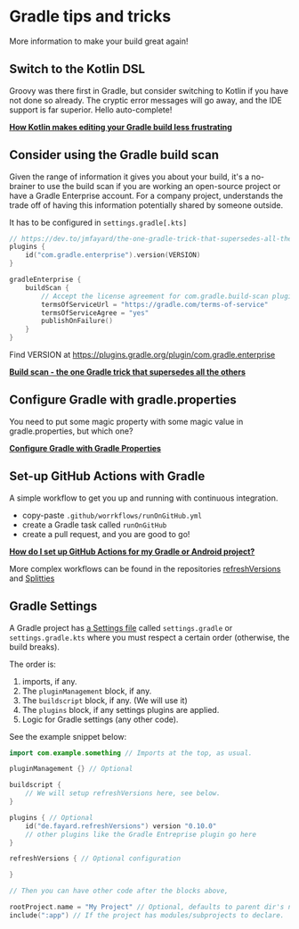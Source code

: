 # Gradle tips and tricks

More information to make your build great again!

## Switch to the Kotlin DSL

Groovy was there first in Gradle, but consider switching to Kotlin if you have not done so already. The cryptic error
messages will go away, and the IDE support is far superior. Hello auto-complete!

**<a href="https://dev.to/jmfayard/how-kotlin-makes-editing-your-gradle-build-less-frustrating-232l">How Kotlin makes
editing your Gradle build less frustrating</a>**

## Consider using the Gradle build scan

Given the range of information it gives you about your build, it's a no-brainer to use the build scan if you are working
an open-source project or have a Gradle Enterprise account. For a company project, understands the trade off of having
this information potentially shared by someone outside.

It has to be configured in `settings.gradle[.kts]`

```kotlin
// https://dev.to/jmfayard/the-one-gradle-trick-that-supersedes-all-the-others-5bpg
plugins {
    id("com.gradle.enterprise").version(VERSION)
}

gradleEnterprise {
    buildScan {
        // Accept the license agreement for com.gradle.build-scan plugin
        termsOfServiceUrl = "https://gradle.com/terms-of-service"
        termsOfServiceAgree = "yes"
        publishOnFailure()
    }
}
```

Find VERSION at https://plugins.gradle.org/plugin/com.gradle.enterprise

[**Build scan - the one Gradle trick that supersedes all the others**](https://dev.to/jmfayard/the-one-gradle-trick-that-supersedes-all-the-others-5bpg)

## Configure Gradle with gradle.properties

You need to put some magic property with some magic value in gradle.properties, but which one?

[**Configure Gradle with Gradle Properties**](https://dev.to/jmfayard/configuring-gradle-with-gradle-properties-211k)

## Set-up GitHub Actions with Gradle

A simple workflow to get you up and running with continuous integration.

- copy-paste `.github/worrkflows/runOnGitHub.yml`
- create a Gradle task called `runOnGitHub`
- create a pull request, and you are good to go!

[**How do I set up GitHub Actions for my Gradle or Android project?**](https://dev.to/jmfayard/how-do-i-setup-github-actions-for-my-gradle-or-android-project-3eal)

More complex workflows can be found in the
repositories [refreshVersions](https://github.com/jmfayard/refreshVersions/tree/main/.github/workflows)
and [Splitties](https://github.com/LouisCAD/Splitties/tree/main/.github/workflows)

## Gradle Settings

A Gradle project has [a Settings file](https://docs.gradle.org/current/userguide/build_lifecycle.html#sec:settings_file)
called `settings.gradle`  or `settings.gradle.kts` where you must respect a certain order (otherwise, the build breaks).

The order is:

1. imports, if any.
2. The `pluginManagement` block, if any.
3. The `buildscript` block, if any. (We will use it)
4. The `plugins` block, if any settings plugins are applied.
5. Logic for Gradle settings (any other code).

See the example snippet below:

```kotlin
import com.example.something // Imports at the top, as usual.

pluginManagement {} // Optional

buildscript {
    // We will setup refreshVersions here, see below.
}

plugins { // Optional
    id("de.fayard.refreshVersions") version "0.10.0"
    // other plugins like the Gradle Entreprise plugin go here
}

refreshVersions { // Optional configuration

}

// Then you can have other code after the blocks above,

rootProject.name = "My Project" // Optional, defaults to parent dir's name.
include(":app") // If the project has modules/subprojects to declare.
```
